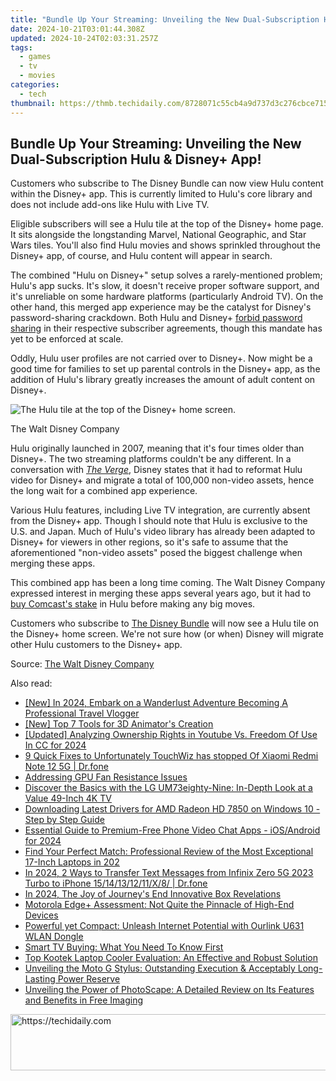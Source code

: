 ```yaml
---
title: "Bundle Up Your Streaming: Unveiling the New Dual-Subscription Hulu & Disney+ App!"
date: 2024-10-21T03:01:44.308Z
updated: 2024-10-24T02:03:31.257Z
tags:
  - games
  - tv
  - movies
categories:
  - tech
thumbnail: https://thmb.techidaily.com/8728071c55cb4a9d737d3c276cbce71523d45848bd43ebfc7e5000f0a5d34387.jpg
---
```


## Bundle Up Your Streaming: Unveiling the New Dual-Subscription Hulu & Disney+ App!

Customers who subscribe to The Disney Bundle can now view Hulu content within the Disney+ app. This is currently limited to Hulu's core library and does not include add-ons like Hulu with Live TV.

 Eligible subscribers will see a Hulu tile at the top of the Disney+ home page. It sits alongside the longstanding Marvel, National Geographic, and Star Wars tiles. You'll also find Hulu movies and shows sprinkled throughout the Disney+ app, of course, and Hulu content will appear in search.

 The combined "Hulu on Disney+" setup solves a rarely-mentioned problem; Hulu's app sucks. It's slow, it doesn't receive proper software support, and it's unreliable on some hardware platforms (particularly Android TV). On the other hand, this merged app experience may be the catalyst for Disney's password-sharing crackdown. Both Hulu and Disney+ [forbid password sharing](https://extra-support.techidaily.com/updated-pure-serenity-in-the-air-top-asmr-microphones-at-low-costs/) in their respective subscriber agreements, though this mandate has yet to be enforced at scale.

 Oddly, Hulu user profiles are not carried over to Disney+. Now might be a good time for families to set up parental controls in the Disney+ app, as the addition of Hulu's library greatly increases the amount of adult content on Disney+.

![The Hulu tile at the top of the Disney+ home screen.](https://static1.howtogeekimages.com/wordpress/wp-content/uploads/2024/03/49.jpg) 

The Walt Disney Company

 Hulu originally launched in 2007, meaning that it's four times older than Disney+. The two streaming platforms couldn't be any different. In a conversation with [_The Verge_](https://www.theverge.com/2024/3/27/24112747/disney-plus-hulu-tile-app-streaming), Disney states that it had to reformat Hulu video for Disney+ and migrate a total of 100,000 non-video assets, hence the long wait for a combined app experience.

 Various Hulu features, including Live TV integration, are currently absent from the Disney+ app. Though I should note that Hulu is exclusive to the U.S. and Japan. Much of Hulu's video library has already been adapted to Disney+ for viewers in other regions, so it's safe to assume that the aforementioned "non-video assets" posed the biggest challenge when merging these apps.

 This combined app has been a long time coming. The Walt Disney Company expressed interest in merging these apps several years ago, but it had to [buy Comcast's stake](https://screen-capture.techidaily.com/updated-2024-approved-essential-tips-for-recording-ps4-games-with-obs/) in Hulu before making any big moves.

 Customers who subscribe to [The Disney Bundle](https://disneyplus.bn5x.net/c/156932/564546/9358?subId1=UUhtgUeUpU2002476&subId2=ehtg&u=https%3A%2F%2Fwww.disneyplus.com%2Fwelcome%2Fdisney-hulu-espn-bundle) will now see a Hulu tile on the Disney+ home screen. We're not sure how (or when) Disney will migrate other Hulu customers to the Disney+ app.

 Source: [The Walt Disney Company](https://press.disneyplus.com/hulu-on-disney-plus-launches-today-in-the-us-for-bundle-subscribers)

<ins class="adsbygoogle"
     style="display:block"
     data-ad-format="autorelaxed"
     data-ad-client="ca-pub-7571918770474297"
     data-ad-slot="1223367746"></ins>

<ins class="adsbygoogle"
     style="display:block"
     data-ad-client="ca-pub-7571918770474297"
     data-ad-slot="8358498916"
     data-ad-format="auto"
     data-full-width-responsive="true"></ins>

<span class="atpl-alsoreadstyle">Also read:</span>
<div><ul>
<li><a href="https://facebook-video-share.techidaily.com/new-in-2024-embark-on-a-wanderlust-adventure-becoming-a-professional-travel-vlogger/"><u>[New] In 2024, Embark on a Wanderlust Adventure Becoming A Professional Travel Vlogger</u></a></li>
<li><a href="https://some-approaches.techidaily.com/new-top-7-tools-for-3d-animators-creation/"><u>[New] Top 7 Tools for 3D Animator's Creation</u></a></li>
<li><a href="https://facebook-video-footage.techidaily.com/updated-analyzing-ownership-rights-in-youtube-vs-freedom-of-use-in-cc-for-2024/"><u>[Updated] Analyzing Ownership Rights in Youtube Vs. Freedom Of Use In CC for 2024</u></a></li>
<li><a href="https://howto.techidaily.com/9-quick-fixes-to-unfortunately-touchwiz-has-stopped-of-xiaomi-redmi-note-12-5g-drfone-by-drfone-fix-android-problems-fix-android-problems/"><u>9 Quick Fixes to Unfortunately TouchWiz has stopped Of Xiaomi Redmi Note 12 5G | Dr.fone</u></a></li>
<li><a href="https://network-issues.techidaily.com/addressing-gpu-fan-resistance-issues/"><u>Addressing GPU Fan Resistance Issues</u></a></li>
<li><a href="https://buynow-help.techidaily.com/discover-the-basics-with-the-lg-um73eighty-nine-in-depth-look-at-a-value-49-inch-4k-tv/"><u>Discover the Basics with the LG UM73eighty-Nine: In-Depth Look at a Value 49-Inch 4K TV</u></a></li>
<li><a href="https://hardware-updates.techidaily.com/downloading-latest-drivers-for-amd-radeon-hd-7850-on-windows-10-step-by-step-guide/"><u>Downloading Latest Drivers for AMD Radeon HD 7850 on Windows 10 - Step by Step Guide</u></a></li>
<li><a href="https://screen-mirroring-recording.techidaily.com/essential-guide-to-premium-free-phone-video-chat-apps-iosandroid-for-2024/"><u>Essential Guide to Premium-Free Phone Video Chat Apps - iOS/Android for 2024</u></a></li>
<li><a href="https://buynow-help.techidaily.com/find-your-perfect-match-professional-review-of-the-most-exceptional-17-inch-laptops-in-202/"><u>Find Your Perfect Match: Professional Review of the Most Exceptional 17-Inch Laptops in 202</u></a></li>
<li><a href="https://android-transfer.techidaily.com/in-2024-2-ways-to-transfer-text-messages-from-infinix-zero-5g-2023-turbo-to-iphone-1514131211x8-drfone-by-drfone-transfer-from-android-transfer-from-android/"><u>In 2024, 2 Ways to Transfer Text Messages from Infinix Zero 5G 2023 Turbo to iPhone 15/14/13/12/11/X/8/ | Dr.fone</u></a></li>
<li><a href="https://some-skills.techidaily.com/in-2024-the-joy-of-journeys-end-innovative-box-revelations/"><u>In 2024, The Joy of Journey's End Innovative Box Revelations</u></a></li>
<li><a href="https://buynow-help.techidaily.com/motorola-edgeplus-assessment-not-quite-the-pinnacle-of-high-end-devices/"><u>Motorola Edge+ Assessment: Not Quite the Pinnacle of High-End Devices</u></a></li>
<li><a href="https://buynow-help.techidaily.com/powerful-yet-compact-unleash-internet-potential-with-ourlink-u631-wlan-dongle/"><u>Powerful yet Compact: Unleash Internet Potential with Ourlink U631 WLAN Dongle</u></a></li>
<li><a href="https://buynow-help.techidaily.com/smart-tv-buying-what-you-need-to-know-first/"><u>Smart TV Buying: What You Need To Know First</u></a></li>
<li><a href="https://buynow-help.techidaily.com/top-kootek-laptop-cooler-evaluation-an-effective-and-robust-solution/"><u>Top Kootek Laptop Cooler Evaluation: An Effective and Robust Solution</u></a></li>
<li><a href="https://buynow-help.techidaily.com/unveiling-the-moto-g-stylus-outstanding-execution-and-acceptably-long-lasting-power-reserve/"><u>Unveiling the Moto G Stylus: Outstanding Execution & Acceptably Long-Lasting Power Reserve</u></a></li>
<li><a href="https://buynow-help.techidaily.com/unveiling-the-power-of-photoscape-a-detailed-review-on-its-features-and-benefits-in-free-imaging/"><u>Unveiling the Power of PhotoScape: A Detailed Review on Its Features and Benefits in Free Imaging</u></a></li>
</ul></div>

<!-- affiliate ads begin -->
<a href="https://appsumo.8odi.net/c/5597632/2137380/7443" target="_top" id="2137380">
  <img src="//a.impactradius-go.com/display-ad/7443-2137380" border="0" alt="https://techidaily.com" width="728" height="90"/>
</a>
<img height="0" width="0" src="https://appsumo.8odi.net/i/5597632/2137380/7443" style="position:absolute;visibility:hidden;" border="0" />
<!-- affiliate ads end -->

